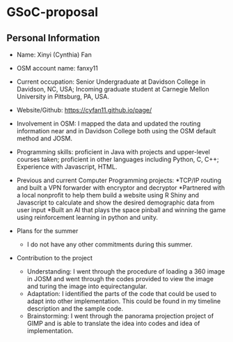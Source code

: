 # GSoC-proposal
## Personal Information 

* Name: Xinyi (Cynthia) Fan 
* OSM account name: fanxy11
* Current occupation: Senior Undergraduate at Davidson College in Davidson, NC, USA; Incoming graduate student at Carnegie Mellon University in Pittsburg, PA, USA.
* Website/Github: https://cyfan11.github.io/page/ 
* Involvement in OSM: I mapped the data and updated the routing information near and in Davidson College both using the OSM default method and JOSM.
* Programming skills: proficient in Java with projects and upper-level courses taken; proficient in other languages including Python, C, C++; Experience with Javascript, HTML. 
* Previous and current Computer Programming projects:
  *TCP/IP routing and built a VPN forwarder with encryptor and decryptor 
  *Partnered with a local nonprofit to help them build a website using R Shiny and Javascript to calculate and show the desired demographic data from user input
  *Built an AI that plays the space pinball and winning the game using reinforcement learning in python and unity.
  
* Plans for the summer
  * I do not have any other commitments during this summer.

* Contribution to the project
  * Understanding: I went through the procedure of loading a 360 image in JOSM and went through the codes provided to view the image and turing the image into equirectangular. 
  * Adaptation: I identified the parts of the code that could be used to adapt into other implementation. This could be found in my timeline description and the sample code. 
  * Brainstorming: I went through the panorama projection project of GIMP and is able to translate the idea into codes and idea of implementation.
